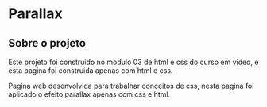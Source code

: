 # Parallax

## Sobre o projeto

Este projeto foi construido no modulo 03 de html e css do curso em video, e esta pagina foi construida apenas com html e css.

Pagina web desenvolvida para trabalhar conceitos de css, nesta pagina foi aplicado o efeito parallax apenas com css e html.

<a href="https://viniciusdiasamorim.github.io/Parallax/">
